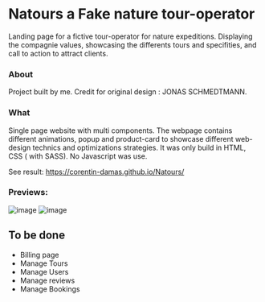 # Natours a Fake nature tour-operator

Landing page for a fictive tour-operator for nature expeditions. Displaying the compagnie values, showcasing the differents tours and specifities, and call to action to attract clients.

### About

Project built by me. Credit for original design : JONAS SCHMEDTMANN.

### What

Single page website with multi components.
The webpage contains different animations, popup and product-card to showcase different web-design technics and optimizations strategies.
It was only build in HTML, CSS ( with SASS). No Javascript was use.

See result: https://corentin-damas.github.io/Natours/

### Previews:

![image](https://github.com/Corentin-Damas/Natours/assets/100703359/bedb8ed9-915f-4cc4-a674-167ef5a8511b)
![image](https://github.com/Corentin-Damas/Natours/assets/100703359/e9932127-c825-490d-9fc0-dd9e65f07e1b)



## To be done
 - Billing page
 - Manage Tours
 - Manage Users
 - Manage reviews
 - Manage Bookings
